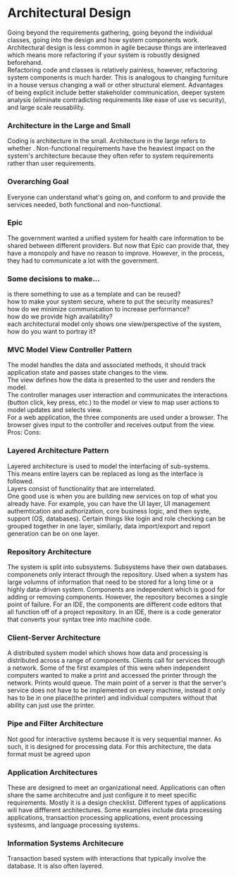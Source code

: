 # Architectural Design
Going beyond the requirements gathering, going beyond the individual classes, going into the design and how system components work.  
Architectural design is less common in agile because things are interleaved which means more refactoring if your system is robustly designed beforehand.  
Refactoring code and classes is relatively painless, however, refactoring system components is much harder. This is analogous to changing furniture in a house versus changing a wall or other structural element. Advantages of being explicit include better stakeholder communication, deeper system analysis (eliminate contradicting requirements like ease of use vs security), and large scale reusability.  

### Architecture in the Large and Small
Coding is architecture in the small. Architecture in the large refers to whether . Non-functional requirements have the heaviest impact on the system's architecture because they often refer to system requirements rather than user requirements. 

### Overarching Goal
Everyone can understand what's going on, and conform to and provide the services needed, both functional and non-functional. 

### Epic
The government wanted a unified system for health care information to be shared between different providers. But now that Epic can provide that, they have a monopoly and have no reason to improve. However, in the process, they had to communicate a lot with the government. 

### Some decisions to make...
is there something to use as a template and can be reused?  
how to make your system secure, where to put the security measures?  
how do we minimize communication to increase performance?  
how do we provide high availability?  
each architectural model only shows one view/perspective of the system, how do you want to portray it?  

### MVC Model View Controller Pattern
The model handles the data and associated methods, it should track application state and passes state changes to the view.   
The view defines how the data is presented to the user and renders the model.  
The controller manages user interaction and communicates the interactions (button click, key press, etc.) to the model or view to map user actions to model updates and selects view.   
For a web application, the three components are used under a browser. The browser gives input to the controller and receives output from the view.  
Pros: 
Cons: 

### Layered Architecture Pattern
Layered architecture is used to model the interfacing of sub-systems.  
This means entire layers can be replaced as long as the interface is followed.  
Layers consist of functionality that are interrelated.  
One good use is when you are building new services on top of what you already have. For example, you can have the UI layer, UI management authemtication and authorization, core business logic, and then syste, support (OS, databases). Certain things like login and role checking can be grouped together in one layer, similarly, data import/export and report generation can be on one layer. 

### Repository Architecture
The system is split into subsystems. Subsystems have their own databases. componenets only interact through the repository. Used when a system has large volumns of information that need to be stored for a long time or a highly data-driven system. Components are independent which is good for adding or removing components. However, the repository becomes a single point of failure. For an IDE, the components are different code editors that all function off of a project repository. In an IDE, there is a code generator that converts your syntax tree into machine code.   

### Client-Server Architecture
A distributed system model which shows how data and processing is distributed across a range of components. Clients call for services through a network. Some of the first examples of this were when independent computers wanted to make a print and accessed the printer through the network. Prints would queue. The main point of a server is that the server's service does not have to be implemented on every machine, instead it only has to be in one place(the printer) and individual computers without that ability can just use the printer. 

### Pipe and Filter Architecture
Not good for interactive systems because it is very sequential manner. As such, it is designed for processing data. For this architecture, the data format must be agreed upon

### Application Architectures
These are designed to meet an organizational need. Applications can often share the same architecutre and just configure it to meet specific requirements. Mostly it is a design checklist. Different types of applications will have diffferent architectures. Some examples include data processing applications, transaction processing applications, event processing systesms, and language processing systems. 

### Information Systems Architecure
Transaction based system with interactions that typically involve the database. It is also often layered. 
